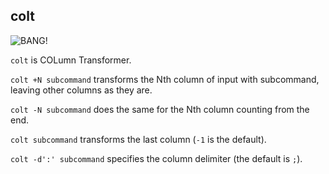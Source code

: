 ## colt

![](https://www.colt.com/portals/0/productimages/2015/P4750_left.png "BANG!")

`colt` is COLumn Transformer.

`colt +N subcommand` transforms the Nth column of input with subcommand,
leaving other columns as they are.

`colt -N subcommand` does the same for the Nth column counting from the end.

`colt subcommand` transforms the last column (`-1` is the default).

`colt -d':' subcommand` specifies the column delimiter (the default is `;`).

